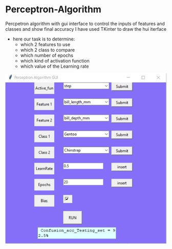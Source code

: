 # Perceptron-Algorithm
Percpetron algorithm with gui interface to control the inputs of features and classes and show final accuracy
I have used TKinter to draw the hui iterface 
- here our task is to determine:
  - which 2 features to use 
  - which 2 class to compare 
  - which number of epochs 
  - which kind of activation function 
  - which value of the Learning rate
  
![My animated logo](./assests/gui.png)  
